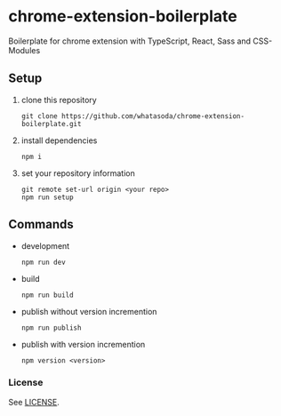 # chrome-extension-boilerplate
Boilerplate for chrome extension with TypeScript, React, Sass and CSS-Modules

## Setup
1. clone this repository
    ```
    git clone https://github.com/whatasoda/chrome-extension-boilerplate.git
    ```
1. install dependencies
    ```
    npm i
    ```
1. set your repository information
    ```
    git remote set-url origin <your repo>
    npm run setup
    ```

## Commands
- development
    ```
    npm run dev
    ```
- build
    ```
    npm run build
    ```
- publish without version incremention
    ```
    npm run publish
    ```
- publish with version incremention
    ```
    npm version <version>
    ```

### License

See [LICENSE](https://github.com/whatasoda/chrome-extension-boilerplate/blob/master/LICENSE).
